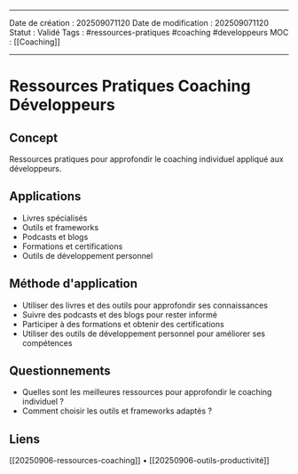 ***
Date de création : 202509071120
Date de modification : 202509071120
Statut : Validé
Tags : #ressources-pratiques #coaching #developpeurs
MOC : [[Coaching]]
***

# Ressources Pratiques Coaching Développeurs

## Concept

Ressources pratiques pour approfondir le coaching individuel appliqué aux développeurs.

## Applications

- Livres spécialisés
- Outils et frameworks
- Podcasts et blogs
- Formations et certifications
- Outils de développement personnel

## Méthode d'application

- Utiliser des livres et des outils pour approfondir ses connaissances
- Suivre des podcasts et des blogs pour rester informé
- Participer à des formations et obtenir des certifications
- Utiliser des outils de développement personnel pour améliorer ses compétences

## Questionnements

- Quelles sont les meilleures ressources pour approfondir le coaching individuel ?
- Comment choisir les outils et frameworks adaptés ?

## Liens

[[20250906-ressources-coaching]] • [[20250906-outils-productivité]]
